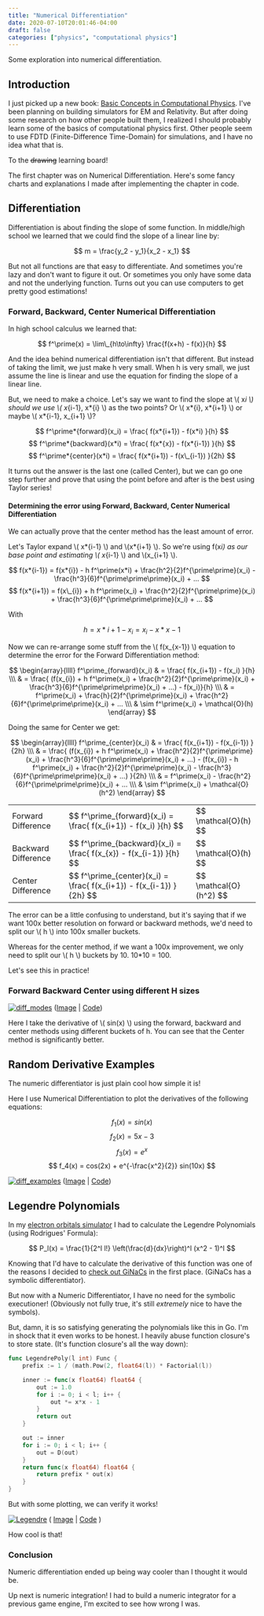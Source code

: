 ```yaml
---
title: "Numerical Differentiation"
date: 2020-07-10T20:01:46-04:00
draft: false
categories: ["physics", "computational physics"]
---
```


Some exploration into numerical differentiation.

<!--more-->

## Introduction

I just picked up a new book: [Basic Concepts in Computational Physics](https://www.amazon.com/Concepts-Computational-Physics-Benjamin-Stickler/dp/3319272632/). I've been planning on building simulators for EM and Relativity. But after doing some research on how other people built them, I realized I should probably learn some of the basics of computational physics first. Other people seem to use FDTD (Finite-Difference Time-Domain) for simulations, and I have no idea what that is.

To the <s>drawing</s> learning board!

The first chapter was on Numerical Differentiation. Here's some fancy charts and explanations I made after implementing the chapter in code.

## Differentiation

Differentiation is about finding the slope of some function. In middle/high school we learned that we could find the slope of a linear line by:

$$ m = \frac{y_2 - y_1}{x_2 - x_1} $$

But not all functions are that easy to differentiate. And sometimes you're lazy and don't want to figure it out. Or sometimes you only have some data and not the underlying function. Turns out you can use computers to get pretty good estimations!

### Forward, Backward, Center Numerical Differentiation

In high school calculus we learned that:

$$ f^\prime(x) = \lim\_{h\to\infty} \frac{f(x+h) - f(x)}{h} $$

And the idea behind numerical differentiation isn't that different. But instead of taking the limit, we just make h very small. When h is very small, we just assume the line is linear and use the equation for finding the slope of a linear line.

But, we need to make a choice. Let's say we want to find the slope at \\( x*i \\) should we use \\( x*{i-1}, x*{i} \\) as the two points? Or \\( x*{i}, x*{i+1} \\) or maybe \\( x*{i-1}, x\_{i+1} \\)?

$$ f^\prime*{forward}(x_i) = \frac{ f(x*{i+1}) - f(x*i) }{h} $$
$$ f^\prime*{backward}(x*i) = \frac{ f(x*{x}) - f(x*{i-1}) }{h} $$
$$ f^\prime*{center}(x*i) = \frac{ f(x*{i+1}) - f(x\_{i-1}) }{2h} $$

It turns out the answer is the last one (called Center), but we can go one step further and prove that using the point before and after is the best using Taylor series!

#### Determining the error using Forward, Backward, Center Numerical Differentiation

We can actually prove that the center method has the least amount of error.

Let's Taylor expand \\( x*{i-1} \\) and \\(x*{i+1} \\). So we're using f(x*i) as our base point and estimating \\( x*{i-1} \\) and \\(x\_{i+1} \\).

$$ f(x*{i-1}) = f(x*{i}) - h f^\prime(x*i) + \frac{h^2}{2}f^{\prime\prime}(x_i) - \frac{h^3}{6}f^{\prime\prime\prime}(x_i) + ... $$
$$ f(x*{i+1}) = f(x\_{i}) + h f^\prime(x_i) + \frac{h^2}{2}f^{\prime\prime}(x_i) + \frac{h^3}{6}f^{\prime\prime\prime}(x_i) + ... $$

With

$$ h = x*{i+1} - x_i = x_i - x*{x-1} $$

Now we can re-arrange some stuff from the \\( f(x\_{x-1}) \\) equation to determine the error for the Forward Differentiation method:

$$
\begin{array}{llll} f^\prime_{forward}(x_i)
& = \frac{ f(x_{i+1}) - f(x_i) }{h} \\\
& = \frac{ (f(x_{i}) + h f^\prime(x_i) + \frac{h^2}{2}f^{\prime\prime}(x_i) + \frac{h^3}{6}f^{\prime\prime\prime}(x_i) + ...) - f(x_i)}{h} \\\
& = f^\prime(x_i) + \frac{h}{2}f^{\prime\prime}(x_i) + \frac{h^2}{6}f^{\prime\prime\prime}(x_i) + ... \\\
& \sim  f^\prime(x_i) + \mathcal{O}(h) \end{array}
$$

Doing the same for Center we get:

$$
\begin{array}{llll} f^\prime_{center}(x_i)
& = \frac{ f(x_{i+1}) - f(x_{i-1}) }{2h} \\\
& = \frac{ (f(x_{i}) + h f^\prime(x_i) + \frac{h^2}{2}f^{\prime\prime}(x_i) + \frac{h^3}{6}f^{\prime\prime\prime}(x_i) + ...) - (f(x_{i}) - h f^\prime(x_i) + \frac{h^2}{2}f^{\prime\prime}(x_i) - \frac{h^3}{6}f^{\prime\prime\prime}(x_i) + ...) }{2h} \\\
& = f^\prime(x_i) - \frac{h^2}{6}f^{\prime\prime\prime}(x_i) + ... \\\
& \sim  f^\prime(x_i) + \mathcal{O}(h^2) \end{array}
$$

<table>
    <tr>
        <td>
            Forward Difference
        </td>
        <td>
    $$ f^\prime_{forward}(x_i) = \frac{ f(x_{i+1}) - f(x_i) }{h} $$
        </td>
        <td>
            $$ \mathcal{O}(h) $$
        </td>
    </tr>
    <tr>
        <td>
            Backward Difference
        </td>
        <td>
    $$ f^\prime_{backward}(x_i) = \frac{ f(x_{x}) - f(x_{i-1}) }{h} $$
        </td>
        <td>
            $$ \mathcal{O}(h) $$
        </td>
    </tr>
     <tr>
        <td>
            Center Difference
        </td>
        <td>
    $$ f^\prime_{center}(x_i) = \frac{ f(x_{i+1}) - f(x_{i-1}) }{2h} $$
        </td>
        <td>
            $$ \mathcal{O}(h^2) $$
        </td>
    </tr>
</table>

The error can be a little confusing to understand, but it's saying that if we want 100x better resolution on forward or backward methods, we'd need to split our \\( h \\) into 100x smaller buckets.

Whereas for the center method, if we want a 100x improvement, we only need to split our \\( h \\) buckets by 10. 10\*10 = 100.

Let's see this in practice!

### Forward Backward Center using different H sizes

[![diff_modes](/multiple_h.png)](https://github.com/c0nrad/csim/blob/master/examples/diff_modes/multiple_h.png?raw=true)
([Image](https://github.com/c0nrad/csim/blob/master/examples/diff_modes/multiple_h.png) | [Code](https://github.com/c0nrad/csim/blob/master/examples/diff_modes/diff_modes.go))

Here I take the derivative of \\( sin(x) \\) using the forward, backward and center methods using different buckets of h. You can see that the Center method is significantly better.

## Random Derivative Examples

The numeric differentiator is just plain cool how simple it is!

Here I use Numerical Differentiation to plot the derivatives of the following equations:

$$ f_1(x) = sin(x) $$
$$ f_2(x) = 5x -3 $$
$$ f_3(x) = e^x $$
$$ f_4(x) = cos(2x) + e^{-\frac{x^2}{2}} sin(10x) $$

[![diff_examples](https://raw.githubusercontent.com/c0nrad/csim/master/examples/diff_examples/diff_examples.png)](https://github.com/c0nrad/csim/blob/master/examples/diff_examples/diff_examples.png?raw=true)
([Image](https://github.com/c0nrad/csim/blob/master/examples/diff_modes/multiple_h.png) | [Code](https://github.com/c0nrad/csim/blob/master/examples/diff_examples/diff_examples.go))

## Legendre Polynomials

In my [electron orbitals simulator](https://blog.c0nrad.io/posts/hydrogen-pt1/) I had to calculate the Legendre Polynomials (using Rodrigues' Formula):

$$ P_l(x) = \frac{1}{2^l l!} \left(\frac{d}{dx}\right)^l (x^2 - 1)^l $$

Knowing that I'd have to calculate the derivative of this function was one of the reasons I decided to [check out GiNaCs](https://blog.c0nrad.io/posts/ginac-on-macos/) in the first place. (GiNaCs has a symbolic differentiator).

But now with a Numeric Differentiator, I have no need for the symbolic executioner! (Obviously not fully true, it's still _extremely_ nice to have the symbols).

But, damn, it is so satisfying generating the polynomials like this in Go. I'm in shock that it even works to be honest. I heavily abuse function closure's to store state. (It's function closure's all the way down):

```Go
func LegendrePoly(l int) Func {
	prefix := 1 / (math.Pow(2, float64(l)) * Factorial(l))

	inner := func(x float64) float64 {
		out := 1.0
		for i := 0; i < l; i++ {
			out *= x*x - 1
		}
		return out
	}

	out := inner
	for i := 0; i < l; i++ {
		out = D(out)
	}
	return func(x float64) float64 {
		return prefix * out(x)
	}
}
```

But with some plotting, we can verify it works!

[![Legendre](https://github.com/c0nrad/csim/blob/master/examples/legendre/legendre.png?raw=true)](https://github.com/c0nrad/csim/blob/master/examples/legendre/legendre.png?raw=true)
( [Image](https://github.com/c0nrad/csim/blob/master/examples/legendre/legendre.png?raw=true) | [Code](https://github.com/c0nrad/csim/blob/master/examples/legendre/legendre.go) )

How cool is that!

### Conclusion

Numeric differentiation ended up being way cooler than I thought it would be.

Up next is numeric integration! I had to build a numeric integrator for a previous game engine, I'm excited to see how wrong I was.
